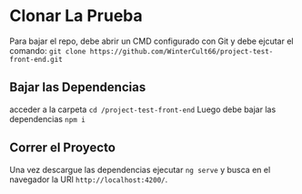 # Clonar La Prueba

Para bajar el repo, debe abrir un CMD configurado con Git y debe ejcutar el comando: `git clone https://github.com/WinterCult66/project-test-front-end.git`


## Bajar las Dependencias

acceder a la carpeta `cd /project-test-front-end`
Luego debe bajar las dependencias `npm i`

## Correr el Proyecto

Una vez descargue las dependencias ejecutar `ng serve` y busca en el navegador la URl `http://localhost:4200/`.